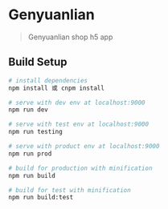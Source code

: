 # Genyuanlian

> Genyuanlian shop h5 app

## Build Setup

``` bash
# install dependencies
npm install 或 cnpm install

# serve with dev env at localhost:9000
npm run dev

# serve with test env at localhost:9000
npm run testing

# serve with product env at localhost:9000
npm run prod

# build for production with minification
npm run build

# build for test with minification
npm run build:test

```
